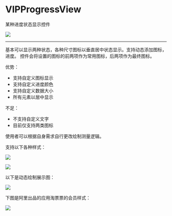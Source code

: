 # VIPProgressView
某种进度状态显示控件

![](http://7xuwb4.com1.z0.glb.clouddn.com/QQ%E6%88%AA%E5%9B%BE20160530160310.png)

----------

基本可以显示两种状态，各种尺寸图标以垂直居中状态显示。支持动态添加图标，进度。
控件会将设置的图标的前两项作为常用图标，后两项作为最终图标。

优势：

- 支持自定义图标显示
- 支持自定义进度颜色
- 支持自定义数据大小
- 所有元素以居中显示

不足：

- 不支持自定义文字
- 目前仅支持两类图标

使用者可以根据自身需求自行更改绘制测量逻辑。

支持以下各种样式：


![](http://7xuwb4.com1.z0.glb.clouddn.com/QQ%E6%88%AA%E5%9B%BE20160530160401.png)

![](http://7xuwb4.com1.z0.glb.clouddn.com/QQ%E6%88%AA%E5%9B%BE20160530161531.png)

以下是动态绘制展示图：

![](http://7xuwb4.com1.z0.glb.clouddn.com/device-2016-06-01-185329.mp4_1464778588.gif)


下图是阿里出品的应用淘票票的会员样式：

![](http://7xuwb4.com1.z0.glb.clouddn.com/QQ%E6%88%AA%E5%9B%BE20160530161631.png)